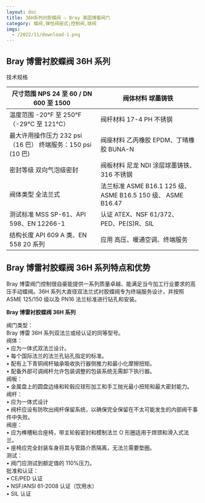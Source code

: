 ```yaml
---
layout: doc
title: 36H系列衬胶蝶阀 – Bray 美国博雷阀门
category: 蝶阀,弹性阀座式;控制阀,球阀
imgs:
  - /2022/11/download-1.png
---
```


## Bray 博雷衬胶蝶阀 36H 系列

技术规格

| 尺寸范围 NPS 24 至 60 / DN 600 至 1500                      | 阀体材料 球墨铸铁                                            |
| ----------------------------------------------------------- | ------------------------------------------------------------ |
| 温度范围 \-20°F 至 250°F（-29°C 至 121°C）                  | 阀杆材料 17-4 PH 不锈钢                                      |
| 最大许用操作压力 232 psi（16 巴） 终端服务：150 psi (10 巴) | 阀座材料 乙丙橡胶 EPDM、丁晴橡胶 BUNA-N                      |
| 密封等级 双向气泡级密封                                     | 阀板材料 尼龙 NDI 涂层球墨铸铁、316 不锈钢                   |
| 阀体类型 全法兰式                                           | 法兰标准 ASME B16.1 125 级、 ASME B16.5 150 级、 ASME B16.47 |
| 测试标准 MSS SP-61、API 598、EN 12266-1                     | 认证 ATEX、NSF 61/372、PED、PE(S)R、SIL                      |
| 结构长度 API 609 A 类、EN 558 20 系列                       | 应用 高压、暖通空调、终端服务                                |

## **Bray 博雷衬胶蝶阀 36H 系列**特点和优势

Bray 博雷阀门控制很自豪能提供一系列质量卓越、能满足当今加工行业要求的高压手动蝶阀。36H 系列大直径双法兰式衬胶蝶阀专为终端服务设计，并按照 ASME 125/150 级以及 PN16 法兰标准进行钻孔和安装。

**Bray 博雷衬胶蝶阀 36H 系列**

阀门类型：  
Bray 博雷 36H 系列双法兰或经认证的同等型号。  
阀体：  
• 应为一体式双法兰设计。  
• 每个国际法兰的法兰孔钻孔指定的标准。  
• 配有上下青铜阀杆轴承吸收执行器侧推力和最小化摩擦扭矩。  
• 配备外部可调阀杆允许包装调整的包装系统无需卸下执行器。  
阀板：  
• 金属盘上的圆盘边缘和轮毂应球形加工和手工抛光最小扭矩和最大密封能力。  
阀杆：  
• 应为一体式设计  
• 阀杆应设有防吹出阀杆保留系统，以确保完全保留在不太可能发生的内部阀干事件中失败。  
阀座：  
• 应为榫槽粘合座椅，带主轮毂密封和模制法兰 O 形圈适用于焊颈和滑入式法兰。  
• 座椅应完全封装车身将其与管路介质隔离，无法兰需要垫圈。  
测试：  
• 阀门应测试到额定值的 110%压力。  
批准和认证：  
• CE/PED 认证  
• NSF/ANSI 61-2008 认证（饮用水）  
• SIL 认证
